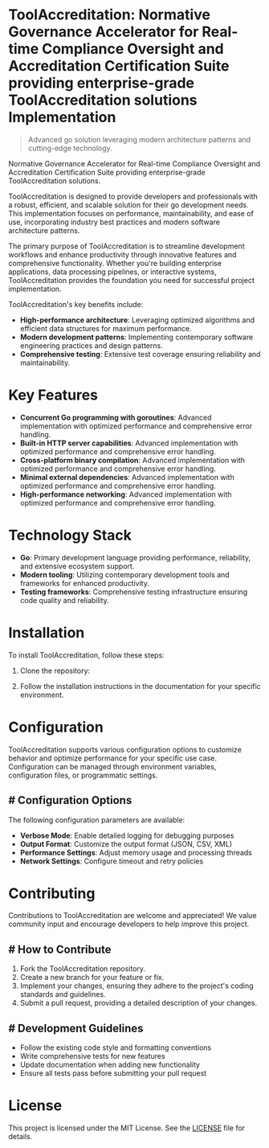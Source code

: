 <!-- fallback_ToolAccreditation_20250805184230_27700 -->

# ToolAccreditation: Normative Governance Accelerator for Real-time Compliance Oversight and Accreditation Certification Suite providing enterprise-grade ToolAccreditation solutions Implementation
> Advanced go solution leveraging modern architecture patterns and cutting-edge technology.

Normative Governance Accelerator for Real-time Compliance Oversight and Accreditation Certification Suite providing enterprise-grade ToolAccreditation solutions.

ToolAccreditation is designed to provide developers and professionals with a robust, efficient, and scalable solution for their go development needs. This implementation focuses on performance, maintainability, and ease of use, incorporating industry best practices and modern software architecture patterns.

The primary purpose of ToolAccreditation is to streamline development workflows and enhance productivity through innovative features and comprehensive functionality. Whether you're building enterprise applications, data processing pipelines, or interactive systems, ToolAccreditation provides the foundation you need for successful project implementation.

ToolAccreditation's key benefits include:

* **High-performance architecture**: Leveraging optimized algorithms and efficient data structures for maximum performance.
* **Modern development patterns**: Implementing contemporary software engineering practices and design patterns.
* **Comprehensive testing**: Extensive test coverage ensuring reliability and maintainability.

# Key Features

* **Concurrent Go programming with goroutines**: Advanced implementation with optimized performance and comprehensive error handling.
* **Built-in HTTP server capabilities**: Advanced implementation with optimized performance and comprehensive error handling.
* **Cross-platform binary compilation**: Advanced implementation with optimized performance and comprehensive error handling.
* **Minimal external dependencies**: Advanced implementation with optimized performance and comprehensive error handling.
* **High-performance networking**: Advanced implementation with optimized performance and comprehensive error handling.

# Technology Stack

* **Go**: Primary development language providing performance, reliability, and extensive ecosystem support.
* **Modern tooling**: Utilizing contemporary development tools and frameworks for enhanced productivity.
* **Testing frameworks**: Comprehensive testing infrastructure ensuring code quality and reliability.

# Installation

To install ToolAccreditation, follow these steps:

1. Clone the repository:


2. Follow the installation instructions in the documentation for your specific environment.

# Configuration

ToolAccreditation supports various configuration options to customize behavior and optimize performance for your specific use case. Configuration can be managed through environment variables, configuration files, or programmatic settings.

## # Configuration Options

The following configuration parameters are available:

* **Verbose Mode**: Enable detailed logging for debugging purposes
* **Output Format**: Customize the output format (JSON, CSV, XML)
* **Performance Settings**: Adjust memory usage and processing threads
* **Network Settings**: Configure timeout and retry policies

# Contributing

Contributions to ToolAccreditation are welcome and appreciated! We value community input and encourage developers to help improve this project.

## # How to Contribute

1. Fork the ToolAccreditation repository.
2. Create a new branch for your feature or fix.
3. Implement your changes, ensuring they adhere to the project's coding standards and guidelines.
4. Submit a pull request, providing a detailed description of your changes.

## # Development Guidelines

* Follow the existing code style and formatting conventions
* Write comprehensive tests for new features
* Update documentation when adding new functionality
* Ensure all tests pass before submitting your pull request

# License

This project is licensed under the MIT License. See the [LICENSE](https://github.com/coralnws/ToolAccreditation/blob/main/LICENSE) file for details.
